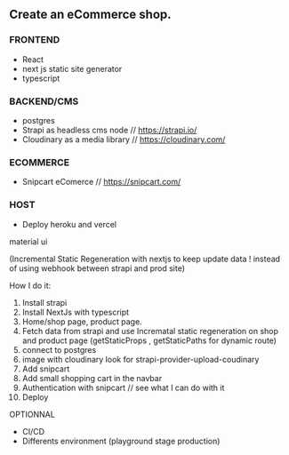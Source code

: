 ## Create an eCommerce shop.  

### FRONTEND
- React 
- next js static site generator
- typescript 

### BACKEND/CMS
- postgres 
- Strapi as headless cms node      // https://strapi.io/
- Cloudinary as a media library    // https://cloudinary.com/

### ECOMMERCE
- Snipcart eComerce                // https://snipcart.com/

### HOST
- Deploy heroku and vercel


material ui

(Incremental Static Regeneration with nextjs to keep update data ! instead of using webhook between strapi and prod site)
 

How I do it:

1. Install strapi
2. Install NextJs with typescript
3. Home/shop page, product page.
4. Fetch data from strapi and use Incrematal static regeneration on shop and product page 
(getStaticProps , getStaticPaths for dynamic route) 
5. connect to postgres
6. image with cloudinary look for strapi-provider-upload-coudinary
7. Add snipcart
8. Add small shopping cart in the navbar
9. Authentication with snipcart // see what I can do with it
10. Deploy

OPTIONNAL 

- CI/CD
- Differents environment (playground stage production)

